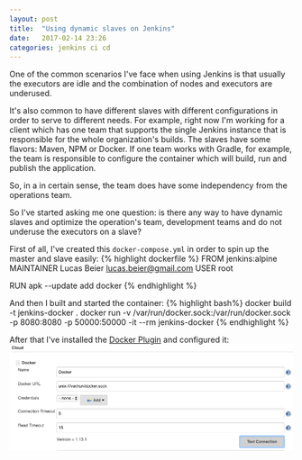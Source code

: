 ```yaml
---
layout: post
title:  "Using dynamic slaves on Jenkins"
date:   2017-02-14 23:26
categories: jenkins ci cd
---
```

One of the common scenarios I've face when using Jenkins is that usually the executors are idle and the combination of nodes and executors are underused.

It's also common to have different slaves with different configurations in order to serve to different needs. For example, right now I'm working for a client which has one team that supports the single Jenkins instance that is responsible for the whole organization's builds. The slaves have some flavors: Maven, NPM or Docker. If one team works with Gradle, for example, the team is responsible to configure the container which will build, run and publish the application.

So, in a in certain sense, the team does have some independency from the operations team.

So I've started asking me one question: is there any way to have dynamic slaves and optimize the operation's team, development teams and do not underuse the executors on a slave?

First of all, I've created this `docker-compose.yml` in order to spin up the master and slave easily:
{% highlight dockerfile %}
FROM jenkins:alpine
MAINTAINER Lucas Beier <lucas.beier@gmail.com>
USER root

RUN apk --update add docker
{% endhighlight %}

And then I built and started the container:
{% highlight bash%}
docker build -t jenkins-docker .
docker run -v /var/run/docker.sock:/var/run/docker.sock -p 8080:8080 -p 50000:50000 -it --rm jenkins-docker
{% endhighlight %}

After that I've installed the [Docker Plugin][docker_plugin] and configured it:
![Docker plugin config](/img/jenkins_docker_plugin.png)


[docker_plugin]: https://wiki.jenkins-ci.org/display/JENKINS/Docker+Plugin
